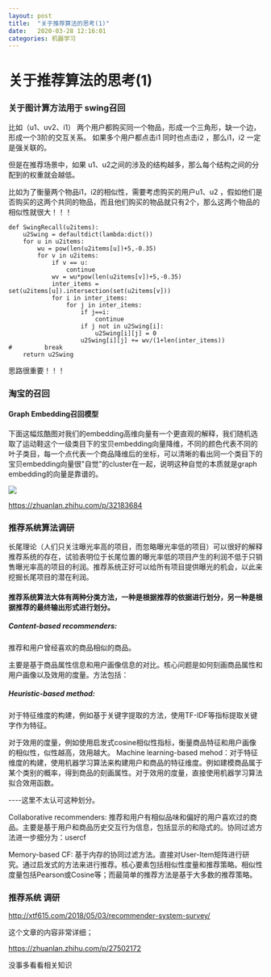 ```yaml
---
layout: post
title:  "关于推荐算法的思考(1)"
date:   2020-03-28 12:16:01
categories: 机器学习
---
```

# 关于推荐算法的思考(1)

### 关于图计算方法用于 swing召回

比如（u1、uv2、i1） 两个用户都购买同一个物品，形成一个三角形，缺一个边，形成一个3阶的交互关系。
如果多个用户都点击i1 同时也点击i2 ，那么i1，i2 一定是强关联的。

但是在推荐场景中，如果 u1、u2之间的涉及的结构越多，那么每个结构之间的分配到的权重就会越低。

比如为了衡量两个物品i1，i2的相似性，需要考虑购买的用户u1、u2 ，假如他们是否购买的这两个共同的物品，而且他们购买的物品就只有2个，那么这两个物品的相似性就很大！！！


```
def SwingRecall(u2items):
    u2Swing = defaultdict(lambda:dict())
    for u in u2items:
        wu = pow(len(u2items[u])+5,-0.35)
        for v in u2items:
            if v == u:
                continue
            wv = wu*pow(len(u2items[v])+5,-0.35)
            inter_items = set(u2items[u]).intersection(set(u2items[v]))
            for i in inter_items:
                for j in inter_items:
                    if j==i:
                        continue
                    if j not in u2Swing[i]:
                        u2Swing[i][j] = 0
                    u2Swing[i][j] += wv/(1+len(inter_items))
#         break
    return u2Swing
```

思路很重要！！！

###  淘宝的召回

#### Graph Embedding召回模型

下面这幅炫酷图对我们的embedding高维向量有一个更直观的解释，我们随机选取了运动鞋这个一级类目下的宝贝embedding向量降维，不同的颜色代表不同的叶子类目，每一个点代表一个商品降维后的坐标，可以清晰的看出同一个类目下的宝贝embedding向量很"自觉"的cluster在一起，说明这种自觉的本质就是graph embedding的向量是靠谱的。

![](https://raw.githubusercontent.com/maolilai/maolilai.github.io/master/_posts/assets/2020-03-28-关于推荐算法的思考-42882b13.png)

https://zhuanlan.zhihu.com/p/32183684

### 推荐系统算法调研

长尾理论（人们只关注曝光率高的项目，而忽略曝光率低的项目）可以很好的解释推荐系统的存在，试验表明位于长尾位置的曝光率低的项目产生的利润不低于只销售曝光率高的项目的利润。推荐系统正好可以给所有项目提供曝光的机会，以此来挖掘长尾项目的潜在利润。

#### 推荐系统算法大体有两种分类方法，一种是根据推荐的依据进行划分，另一种是根据推荐的最终输出形式进行划分。

##### Content-based recommenders:
 推荐和用户曾经喜欢的商品相似的商品。

主要是基于商品属性信息和用户画像信息的对比。核心问题是如何刻画商品属性和用户画像以及效用的度量。方法包括：

##### Heuristic-based method:
 对于特征维度的构建，例如基于关键字提取的方法，使用TF-IDF等指标提取关键字作为特征。

对于效用的度量，例如使用启发式cosine相似性指标，衡量商品特征和用户画像的相似性，似性越高，效用越大。
Machine learning-based mehod：对于特征维度的构建，使用机器学习算法来构建用户和商品的特征维度。例如建模商品属于某个类别的概率，得到商品的刻画属性。对于效用的度量，直接使用机器学习算法拟合效用函数。

----这里不太认可这种划分。

Collaborative recommenders: 推荐和用户有相似品味和偏好的用户喜欢过的商品。主要是基于用户和商品历史交互行为信息，包括显示的和隐式的。协同过滤方法进一步细分为：usercf

Memory-based CF: 基于内存的协同过滤方法。直接对User-Item矩阵进行研究。通过启发式的方法来进行推荐。核心要素包括相似性度量和推荐策略。相似性度量包括Pearson或Cosine等；而最简单的推荐方法是基于大多数的推荐策略。


###  推荐系统 调研
http://xtf615.com/2018/05/03/recommender-system-survey/

这个文章的内容非常详细；

https://zhuanlan.zhihu.com/p/27502172

没事多看看相关知识
